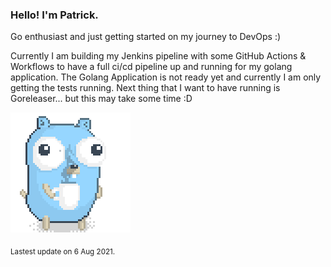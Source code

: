 ### Hello! I'm Patrick.

Go enthusiast and just getting started on my journey to DevOps :) 

Currently I am building my Jenkins pipeline with some GitHub Actions & Workflows to have a full ci/cd pipeline up and running for my golang application.
The Golang Application is not ready yet and currently I am only getting the tests running.
Next thing that I want to have running is Goreleaser... but this may take some time :D

![Image alt text](/images/gopher_with_coffee.gif)


<sub>Lastest update on 6 Aug 2021.</sub>
